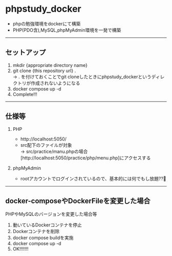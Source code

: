 # phpstudy_docker
- phpの勉強環境をdockerにて構築
- PHP(PDO含),MySQL,phpMyAdmin環境を一発で構築
---

## セットアップ
1. mkdir {appropriate directory name}
2. git clone {this repository url} .  
→ . を付けておくことでgit cloneしたときにphpstudy_dockerというディレクトリが作成されないようになる
3. docker compose up -d
4. Complete!!!

---

## 仕様等
1. PHP
   * http://localhost:5050/
   * src配下のファイルが対象  
      -> src/practice/manu.phpの場合[http://localhost:5050/practice/php/menu.php]にアクセスする  
     
2. phpMyAdmin  
   * rootアカウントでログインされているので、基本的には何でもし放題??🥺

---

## docker-composeやDockerFileを変更した場合
PHPやMySQLのバージョンを変更した場合等  
1. 動いているDockerコンテナを停止
2. Dockerコンテナを削除
3. docker compose buildを実施
4. docker compose up -d
5. OK!!!!!!!
